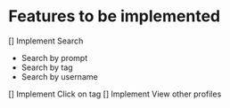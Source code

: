 # Features to be implemented

[] Implement Search

- Search by prompt
- Search by tag
- Search by username

[] Implement Click on tag
[] Implement View other profiles
